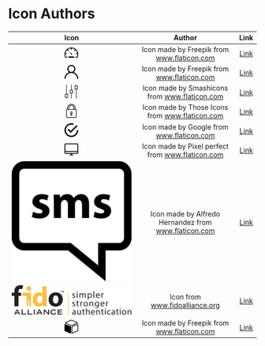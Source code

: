 # Icon Authors

| Icon             |  Author |  Link |
:-------------------------:|:-------------------------:|:-------------------------:
![dashboard](modules/theme/src/themes/default/assets/images/icons/dashboard-icon.svg) | Icon made by Freepik from www.flaticon.com | [Link](https://www.flaticon.com/free-icon/speedometer_2204#term=dashboard&page=1&position=13)
![user](modules/theme/src/themes/default/assets/images/icons/user-icon.svg) | Icon made by Freepik from www.flaticon.com | [Link](https://www.flaticon.com/free-icon/user_747376#term=user&page=1&position=4)
![controls](modules/theme/src/themes/default/assets/images/icons/controls-icon.svg) | Icon made by Smashicons from www.flaticon.com | [Link](https://www.flaticon.com/free-icon/controls_149269#term=settings&page=1&position=28)
![lock](modules/theme/src/themes/default/assets/images/icons/lock-icon.svg) | Icon made by Those Icons from www.flaticon.com | [Link](https://www.flaticon.com/free-icon/lock_481195#term=security&page=1&position=38)
![tick](modules/theme/src/themes/default/assets/images/icons/tick-circle-icon.svg) | Icon made by Google from www.flaticon.com | [Link](https://www.flaticon.com/free-icon/tick-inside-circle_61222#term=tick&page=1&position=6)
![monitor](modules/theme/src/themes/default/assets/images/icons/monitor-icon.svg) | Icon made by Pixel perfect from www.flaticon.com | [Link](https://www.flaticon.com/free-icon/hand-shake_493808#term=shake%20hands&page=1&position=2)
![sms](modules/theme/src/themes/default/assets/images/icons/speech-bubble.svg) | Icon made by Alfredo Hernandez from www.flaticon.com | [Link](https://www.flaticon.com/free-icon/speech-bubble_156974#term=sms&page=1&position=25)
![fido](modules/theme/src/themes/default/assets/images/icons/fido-logo.svg) | Icon from www.fidoalliance.org | [Link](https://fidoalliance.org)
![package](modules/theme/src/themes/default/assets/images/icons/package.svg) | Icon made by Freepik from www.flaticon.com | [Link](https://www.flaticon.com/free-icon/package-cube-box-for-delivery_45806#term=package&page=1&position=50)
